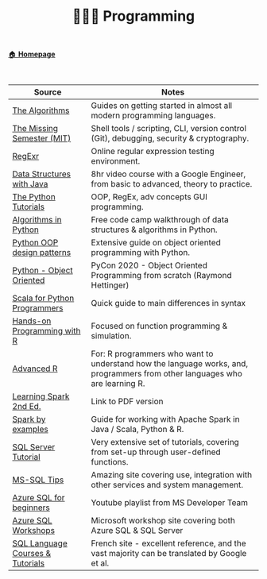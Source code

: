 <h1 align="center"><b> 👨🏻‍🎤 Programming </b></h1>

<br>

[🏠 **Homepage**](../readme.md)

<br>

 **Source** | **Notes**
--|--
[The Algorithms](https://github.com/TheAlgorithms) | Guides on getting started in almost all modern programming languages.
[The Missing Semester (MIT)](https://missing.csail.mit.edu/) | Shell tools / scripting, CLI, version control (Git), debugging, security & cryptography.
[RegExr](https://regexr.com/) | Online regular expression testing environment.
[Data Structures with Java](https://www.youtube.com/watch?v=RBSGKlAvoiM) | 8hr video course with a Google Engineer, from basic to advanced, theory to practice.
[The Python Tutorials](https://www.pythontutorial.net/) | OOP, RegEx, adv concepts GUI programming.
[Algorithms in Python](https://www.youtube.com/watch?v=fW_OS3LGB9Q) | Free code camp walkthrough of data structures & algorithms in Python.
[Python OOP design patterns](https://python-patterns.guide/) | Extensive guide on object oriented programming with Python.
[Python - Object Oriented](https://www.youtube.com/watch?v=8moWQ1561FY) | PyCon 2020 - Object Oriented Programming from scratch (Raymond Hettinger)
[Scala for Python Programmers](https://docs.scala-lang.org/scala3/book/scala-for-python-devs.html) | Quick guide to main differences in syntax
[Hands-on Programming with R](https://d1b10bmlvqabco.cloudfront.net/attach/ighbo26t3ua52t/igp9099yy4v10/igz7vp4w5su9/OReilly_HandsOn_Programming_with_R_2014.pdf) | Focused on function programming & simulation.
[Advanced R](https://adv-r.hadley.nz/) | For: R programmers who want to understand how the language works, and, programmers from other languages who are learning R.
[Learning Spark 2nd Ed.](https://pages.databricks.com/rs/094-YMS-629/images/LearningSpark2.0.pdf) | Link to PDF version
[Spark by examples](https://sparkbyexamples.com/) | Guide for working with Apache Spark in Java / Scala, Python & R.
[SQL Server Tutorial](https://www.sqlservertutorial.net/) | Very extensive set of tutorials, covering from set-up through user-defined functions.
[MS-SQL Tips](https://www.mssqltips.com/) | Amazing site covering use, integration with other services and system management.  
[Azure SQL for beginners](https://www.youtube.com/playlist?list=PLlrxD0HtieHi5c9-i_Dnxw9vxBY-TqaeN) | Youtube playlist from MS Developer Team
[Azure SQL Workshops](https://microsoft.github.io/sqlworkshops/?WT.mc_id=azuresql4beg_azuresql-ch9-code) | Microsoft workshop site covering both Azure SQL & SQL Server
[SQL Language Courses & Tutorials](https://sql.sh/) | French site - excellent reference, and the vast majority can be translated by Google et al.
